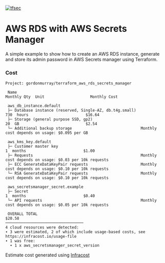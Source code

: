 [![tfsec](https://github.com/gordonmurray/terraform_aws_rds_secrets_manager/actions/workflows/tfsec-analysis.yml/badge.svg)](https://github.com/gordonmurray/terraform_aws_rds_secrets_manager/actions/workflows/tfsec-analysis.yml)

# AWS RDS with AWS Secrets Manager

A simple example to show how to create an AWS RDS instance, generate and store its admin password in AWS Secrets manager using Terraform.


### Cost
```
Project: gordonmurray/terraform_aws_rds_secrets_manager

 Name                                                            Monthly Qty  Unit                    Monthly Cost 
                                                                                                                   
 aws_db_instance.default                                                                                           
 ├─ Database instance (reserved, Single-AZ, db.t4g.small)                730  hours                         $16.64 
 ├─ Storage (general purpose SSD, gp2)                                    20  GB                             $2.54 
 └─ Additional backup storage                              Monthly cost depends on usage: $0.095 per GB            
                                                                                                                   
 aws_kms_key.default                                                                                               
 ├─ Customer master key                                                    1  months                         $1.00 
 ├─ Requests                                               Monthly cost depends on usage: $0.03 per 10k requests   
 ├─ ECC GenerateDataKeyPair requests                       Monthly cost depends on usage: $0.10 per 10k requests   
 └─ RSA GenerateDataKeyPair requests                       Monthly cost depends on usage: $0.10 per 10k requests   
                                                                                                                   
 aws_secretsmanager_secret.example                                                                                 
 ├─ Secret                                                                 1  months                         $0.40 
 └─ API requests                                           Monthly cost depends on usage: $0.05 per 10k requests   
                                                                                                                   
 OVERALL TOTAL                                                                                              $20.58 
──────────────────────────────────
4 cloud resources were detected:
∙ 3 were estimated, 2 of which include usage-based costs, see https://infracost.io/usage-file
∙ 1 was free:
  ∙ 1 x aws_secretsmanager_secret_version
```

Estimate cost generated using [Infracost](https://github.com/Infracost/infracost)